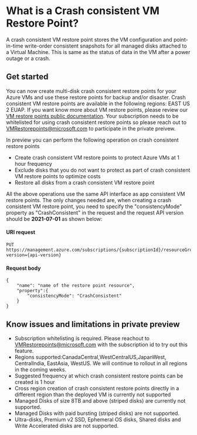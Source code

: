 # What is a Crash consistent VM Restore Point? 
A crash consistent VM restore point stores the VM configuration and point-in-time write-order consistent snapshots for all managed disks attached to a Virtual Machine. This is same as the status of data in the VM after a power outage or a crash.

## Get started
You can now create multi-disk crash consistent restore points for your Azure VMs and use these restore points for backup and/or disaster. Crash consistent VM restore points are available in the following regions: EAST US 2 EUAP. If you want know more about VM restore points, please review our [VM restore points public documentation](https://docs.microsoft.com/en-us/azure/virtual-machines/virtual-machines-create-restore-points). Your subscription needs to be whitelisted for using crash consistent restore points so please reach out to VMRestorepoints@microsoft.com to participate in the private preivew.

In preview you can perform the following operation on crash consistent restore points
* Create crash consistent VM restore points to protect Azure VMs at 1 hour frequency 
* Exclude disks that you do not want to protect as part of crash consistent VM restore points to optimize costs
* Restore all disks from a crash consistent VM restore point

All the above operations use the same API interface as app consistent VM restore points. The only changes needed are, when creating a crash consistent VM restore point, you need to specify the "consistencyMode" property as "CrashConsistent" in the request and the request API version should be **2021-07-01** as shown below:

#### URI request
```
PUT https://management.azure.com/subscriptions/{subscriptionId}/resourceGroups/{resourceGroupName}/providers/Microsoft.Compute/restorePointCollections/{restorePointCollectionName}/restorePoints/{restorePointName}&api-version={api-version}
```
#### Request body
```
{
    "name": "name of the restore point resource",
    "property":{
        "consistencyMode": "CrashConsistent"
    } 
}
```

## Know issues and limitations in private preview
* Subscription whitelisting is required. Please reachout to VMRestorepoints@microsoft.com with the subscription id to try out this feature.
* Regions supported:CanadaCentral,WestCentralUS,JapanWest, CentralIndia, EastAsia, WestUS. We will continue to rollout in all regions in the coming weeks.
* Suggested frequency at which crash consistent restore points can be created is 1 hour
* Cross region creation of crash consistent restore points directly in a different region than the deployed VM is currently not supported
* Managed Disks of size 8TB and above (striped disks) are currently not supported.
* Managed Disks with paid bursting (striped disks) are not supported.
* Ultra-disks, Premium v2 SSD, Ephemeral OS disks, Shared disks and Write Accelerated disks are not supported.



